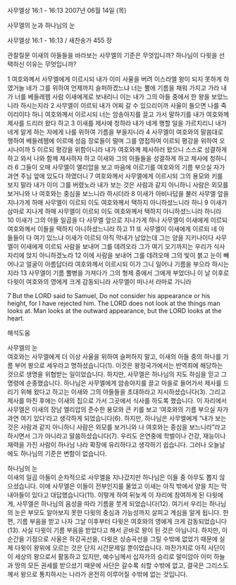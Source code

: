 사무엘상 16:1 - 16:13 
2007년 06월 14일 (목)

사무엘의 눈과 하나님의 눈



사무엘상 16:1 - 16:13 / 새찬송가 455 장


관찰질문
이새의 아들들을 바라보는 사무엘의 기준은 무엇입니까?
하나님이 다윗을 선택하신 이유는 무엇입니까?

1 여호와께서 사무엘에게 이르시되 내가 이미 사울을 버려 이스라엘 왕이 되지 못하게 하였거늘 네가 그를 위하여 언제까지 슬퍼하겠느냐 너는 뿔에 기름을 채워 가지고 가라 내가 너를 베들레헴 사람 이새에게로 보내리니 이는 내가 그의 아들 중에서 한 왕을 보았느니라 하시는지라 2 사무엘이 이르되 내가 어찌 갈 수 있으리이까 사울이 들으면 나를 죽이리이다 하니 여호와께서 이르시되 너는 암송아지를 끌고 가서 말하기를 내가 여호와께 제사를 드리러 왔다 하고 3 이새를 제사에 청하라 내가 네게 행할 일을 가르치리니 내가 네게 알게 하는 자에게 나를 위하여 기름을 부을지니라 4 사무엘이 여호와의 말씀대로 행하여 베들레헴에 이르매 성읍 장로들이 떨며 그를 영접하여 이르되 평강을 위하여 오시나이까 5 이르되 평강을 위함이니라 내가 여호와께 제사하러 왔으니 스스로 성결하게 하고 와서 나와 함께 제사하자 하고 이새와 그의 아들들을 성결하게 하고 제사에 청하니라 6 그들이 오매 사무엘이 엘리압을 보고 마음에 이르기를 여호와의 기름 부으실 자가 과연 주님 앞에 있도다 하였더니 7 여호와께서 사무엘에게 이르시되 그의 용모와 키를 보지 말라 내가 이미 그를 버렸노라 내가 보는 것은 사람과 같지 아니하니 사람은 외모를 보거니와 나 여호와는 중심을 보느니라 하시더라 8 이새가 아비나답을 불러 사무엘 앞을 지나가게 하매 사무엘이 이르되 이도 여호와께서 택하지 아니하셨느니라 하니 9 이새가 삼마로 지나게 하매 사무엘이 이르되 이도 여호와께서 택하지 아니하셨느니라 하니라 10 이새가 그의 아들 일곱을 다 사무엘 앞으로 지나가게 하나 사무엘이 이새에게 이르되 여호와께서 이들을 택하지 아니하셨느니라 하고 11 또 사무엘이 이새에게 이르되 네 아들들이 다 여기 있느냐 이새가 이르되 아직 막내가 남았는데 그는 양을 지키나이다 사무엘이 이새에게 이르되 사람을 보내어 그를 데려오라 그가 여기 오기까지는 우리가 식사 자리에 앉지 아니하겠노라 12 이에 사람을 보내어 그를 데려오매 그의 빛이 붉고 눈이 빼어나고 얼굴이 아름답더라 여호와께서 이르시되 이가 그니 일어나 기름을 부으라 하시는지라 13 사무엘이 기름 뿔병을 가져다가 그의 형제 중에서 그에게 부었더니 이 날 이후로 다윗이 여호와의 영에게 크게 감동되니라 사무엘이 떠나서 라마로 가니라  

7 But the LORD said to Samuel, Do not consider his appearance or his height, for I have rejected him. The LORD does not look at the things man looks at. Man looks at the outward appearance, but the LORD looks at the heart.

해석도움





사무엘의 눈  
여호와는 사무엘에게 더 이상 사울을 위하여 슬퍼하지 말고, 이새의 아들 중의 하나를 기름 부어 왕으로 세우라고 명하셨습니다(1). 이것은 왕정국가에서는 반역죄에 해당하는 것으로 생명을 위협받는 일이었습니다. 하지만, 사무엘은 하나님의 지도 하심을 믿고 그 명령에 순종했습니다. 하나님은 사무엘에게 암송아지를 끌고 마을로 들어가서 제사를 드리기 위해 왔다고 하고는 이새와 그의 아들들을 초대하라고 지시하셨습니다(3). 그리고 제사를 마친 후에는 이새의 집으로 가서 그곳에서 식사를 하도록 했습니다. 이 자리에서 사무엘은 이새의 장남 엘리압의 준수한 용모와 큰 키를 보고 ‘여호와의 기름 부으실 자가 과연 여기 있다’라고 생각하게 되었습니다(6). 하지만, 하나님은 사무엘에게 “내가 보는 것은 사람과 같지 아니하니 사람은 외모를 보거니와 나 여호와는 중심을 보느니라”라고 하시면서 그가 아니라고 말씀하셨습니다(7). 우리도 은연중에 학벌이나 건강, 재능이나 재력을 가진 사람이 하나님 나라 확장에 유리하다고 생각하기 쉽습니다. 그러나 오늘날에도 하나님의 기준은 변함이 없습니다. 

하나님의 눈  
이새의 일곱 아들이 순차적으로 사무엘을 지나갔지만 하나님은 이들 중 아무도 뽑지 않으셨습니다. 이에 사무엘은 이들이 전부인지를 물었고 이새는 아직 밖에서 양을 치는 막내아들이 있다고 대답했습니다(11). 이렇게 하여 뒤늦게 이 자리에 참여하게 된 다윗에게, 사무엘은 하나님의 음성을 따라 기름을 붓게 되었습니다(12). 여기서 우리는 하나님의 눈은 부모도 알아보지 못한 다윗의 중심과 가능성까지 살피고 계심을 알게 됩니다. 한편, 기름 부음을 받고 나자 그날 이후부터 다윗은 여호와의 영에게 크게 감동되었습니다(13). 사실 다윗이 기름 부음을 받았다고 해서 곧바로 왕이 된 것은 아닙니다. 하지만, 이 순간을 기점으로 사울은 하강곡선을, 다윗은 상승곡선을 그릴 수밖에 없었기 때문에 실제 다윗이 왕위에 오르는 것은 단지 시간문제일 뿐이었습니다. 마찬가지로 아직 사단이 이 세상의 왕으로서 활동하고 있지만, 예수님께서 십자가의 승리로 말미암아 이미 하늘과 땅의 모든 권세를 받으셨기 때문에 사단은 갈수록 쇠할 수밖에 없고, 결국은 그리스도께서 왕으로 통치하시는 나라가 온전히 이루어질 수밖에 없는 것입니다.